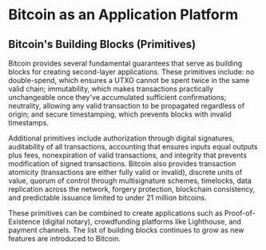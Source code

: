 # Bitcoin as an Application Platform

## Bitcoin's Building Blocks (Primitives)

Bitcoin provides several fundamental guarantees that serve as building blocks for creating second-layer applications. These primitives include: no double-spend, which ensures a UTXO cannot be spent twice in the same valid chain; immutability, which makes transactions practically unchangeable once they've accumulated sufficient confirmations; neutrality, allowing any valid transaction to be propagated regardless of origin; and secure timestamping, which prevents blocks with invalid timestamps.

Additional primitives include authorization through digital signatures, auditability of all transactions, accounting that ensures inputs equal outputs plus fees, nonexpiration of valid transactions, and integrity that prevents modification of signed transactions. Bitcoin also provides transaction atomicity (transactions are either fully valid or invalid), discrete units of value, quorum of control through multisignature schemes, timelocks, data replication across the network, forgery protection, blockchain consistency, and predictable issuance limited to under 21 million bitcoins.

These primitives can be combined to create applications such as Proof-of-Existence (digital notary), crowdfunding platforms like Lighthouse, and payment channels. The list of building blocks continues to grow as new features are introduced to Bitcoin.